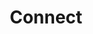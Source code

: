 ---
title: "Connect"
description: "this is meta description"
draft: false
bg_image: "images/featue-bg.jpg"
---